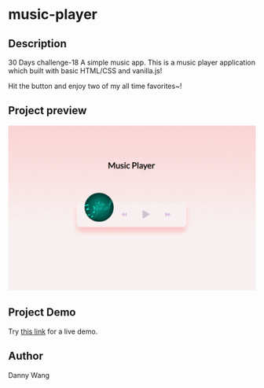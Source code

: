 # music-player

## Description
30 Days challenge-18 A simple music app.
This is a music player application which built with basic HTML/CSS and vanilla.js!

Hit the button and enjoy two of my all time favorites~!

## Project preview

![image](https://github.com/windate3411/music-player/blob/master/demo.gif)

## Project Demo

Try [this link](https://windate3411.github.io/memory-card/) for a live demo.

## Author
Danny Wang
